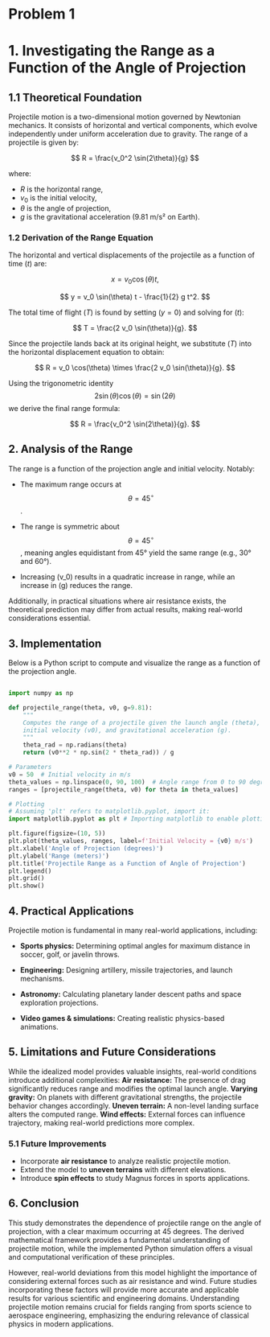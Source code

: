 # Problem 1
# 1. Investigating the Range as a Function of the Angle of Projection

## 1.1 Theoretical Foundation

Projectile motion is a two-dimensional motion governed by Newtonian mechanics. It consists of horizontal and vertical components, which evolve independently under uniform acceleration due to gravity. The range of a projectile is given by:

$$
R = \frac{v_0^2 \sin(2\theta)}{g}
$$

where:

- $R$ is the horizontal range,
- $v_0$ is the initial velocity,
- $\theta$ is the angle of projection,
- $g$ is the gravitational acceleration (9.81 m/s² on Earth).

### 1.2 Derivation of the Range Equation

The horizontal and vertical displacements of the projectile as a function of time ($t$) are:

$$
 x = v_0 \cos(\theta) t,
$$


$$
 y = v_0 \sin(\theta) t - \frac{1}{2} g t^2.
$$

The total time of flight ($T$) is found by setting ($y=0$) and solving for ($t$):

$$
T = \frac{2 v_0 \sin(\theta)}{g}.
$$

Since the projectile lands back at its original height, we substitute ($T$) into the horizontal displacement equation to obtain:

$$
R = v_0 \cos(\theta) \times \frac{2 v_0 \sin(\theta)}{g}.
$$

Using the trigonometric identity 
$$ 2 \sin(\theta) \cos(\theta) = \sin(2\theta) $$ 
 we derive the final range formula:

$$
R = \frac{v_0^2 \sin(2\theta)}{g}.
$$

## 2. Analysis of the Range

The range is a function of the projection angle and initial velocity. Notably:

- The maximum range occurs at 
$$ \theta = 45^\circ $$.

- The range is symmetric about 
$$ \theta = 45^\circ $$, meaning angles equidistant from 45° yield the same range (e.g., 30° and 60°).

- Increasing \(v_0\) results in a quadratic increase in range, while an increase in \(g\) reduces the range.

Additionally, in practical situations where air resistance exists, the theoretical prediction may differ from actual results, making real-world considerations essential.

## 3. Implementation

Below is a Python script to compute and visualize the range as a function of the projection angle.

```python

import numpy as np

def projectile_range(theta, v0, g=9.81):
    """
    Computes the range of a projectile given the launch angle (theta),
    initial velocity (v0), and gravitational acceleration (g).
    """
    theta_rad = np.radians(theta)
    return (v0**2 * np.sin(2 * theta_rad)) / g

# Parameters
v0 = 50  # Initial velocity in m/s
theta_values = np.linspace(0, 90, 100)  # Angle range from 0 to 90 degrees
ranges = [projectile_range(theta, v0) for theta in theta_values]

# Plotting
# Assuming 'plt' refers to matplotlib.pyplot, import it:
import matplotlib.pyplot as plt # Importing matplotlib to enable plotting functionality.

plt.figure(figsize=(10, 5))
plt.plot(theta_values, ranges, label=f'Initial Velocity = {v0} m/s')
plt.xlabel('Angle of Projection (degrees)')
plt.ylabel('Range (meters)')
plt.title('Projectile Range as a Function of Angle of Projection')
plt.legend()
plt.grid()
plt.show()
```
## 4.  Practical Applications

Projectile motion is fundamental in many real-world applications, including:

- **Sports physics:** Determining optimal angles for maximum distance in soccer, golf, or javelin throws.

- **Engineering:** Designing artillery, missile trajectories, and launch mechanisms.

- **Astronomy:** Calculating planetary lander descent paths and space exploration projections.

- **Video games & simulations:** Creating realistic physics-based animations.

## 5. Limitations and Future Considerations

While the idealized model provides valuable insights, real-world conditions introduce additional complexities:
**Air resistance:** The presence of drag significantly reduces range and modifies the optimal launch angle.
**Varying gravity:** On planets with different gravitational strengths, the projectile behavior changes accordingly.
**Uneven terrain:** A non-level landing surface alters the computed range.
**Wind effects:** External forces can influence trajectory, making real-world predictions more complex.

### 5.1  Future Improvements
- Incorporate **air resistance** to analyze realistic projectile motion. 
- Extend the model to **uneven terrains** with different elevations.
- Introduce **spin effects** to study Magnus forces in sports applications.

## 6. Conclusion

This study demonstrates the dependence of projectile range on the angle of projection, with a clear maximum occurring at 45 degrees. The derived mathematical framework provides a fundamental understanding of projectile motion, while the implemented Python simulation offers a visual and computational verification of these principles. 

However, real-world deviations from this model highlight the importance of considering external forces such as air resistance and wind. Future studies incorporating these factors will provide more accurate and applicable results for various scientific and engineering domains. Understanding projectile motion remains crucial for fields ranging from sports science to aerospace engineering, emphasizing the enduring relevance of classical physics in modern applications.
